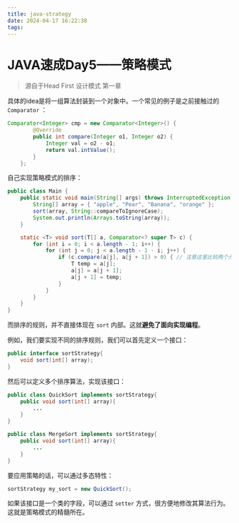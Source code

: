 ```yaml
---
title: java-strategy
date: 2024-04-17 16:22:38
tags:
---
```


# JAVA速成Day5——策略模式

> 源自于Head First 设计模式 第一章

具体的idea是将一组算法封装到一个对象中。一个常见的例子是之前接触过的 `Comparator` ：

```java
Comparator<Integer> cmp = new Comparator<Integer>() {
        @Override
        public int compare(Integer o1, Integer o2) {
            Integer val = o2 - o1;
            return val.intValue();
        }
    };
```

自己实现策略模式的排序：

```java
public class Main {
    public static void main(String[] args) throws InterruptedException {
        String[] array = { "apple", "Pear", "Banana", "orange" };
        sort(array, String::compareToIgnoreCase);
        System.out.println(Arrays.toString(array));
    }

    static <T> void sort(T[] a, Comparator<? super T> c) {
        for (int i = 0; i < a.length - 1; i++) {
            for (int j = 0; j < a.length - 1 - i; j++) {
                if (c.compare(a[j], a[j + 1]) > 0) { // 注意这里比较两个元素的大小依赖传入的策略
                    T temp = a[j];
                    a[j] = a[j + 1];
                    a[j + 1] = temp;
                }
            }
        }
    }
}
```

而排序的规则，并不直接体现在 `sort` 内部。这就**避免了面向实现编程**。

例如，我们要实现不同的排序规则，我们可以首先定义一个接口：

```java
public interface sortStrategy{
	void sort(int[] array);
}
```

然后可以定义多个排序算法，实现该接口：

```java
public class QuickSort implements sortStrategy{
	public void sort(int[] array){
		...
	}
}

public class MergeSort implements sortStrategy{
	public void sort(int[] array){
		...
	}
}
```

要应用策略的话，可以通过多态特性：

```java
sortStrategy my_sort = new QuickSort();
```

如果该接口是一个类的字段，可以通过 `setter` 方式，很方便地修改其算法行为。这就是策略模式的精髓所在。
